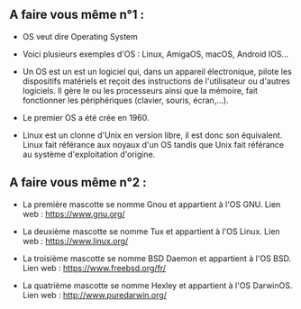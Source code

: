 ## A faire vous même n°1 :

- OS veut dire Operating System

- Voici plusieurs exemples d'OS : Linux, AmigaOS, macOS, Android IOS...

- Un OS est un est un logiciel qui, dans un appareil électronique, pilote les dispositifs matériels et reçoit des instructions de l'utilisateur ou d'autres logiciels. Il gère le ou les processeurs ainsi que la mémoire, fait fonctionner les périphériques (clavier, souris, écran,...).

- Le premier OS a été crée en 1960.

- Linux est un clonne d'Unix en version libre, il est donc son équivalent. Linux fait référance aux noyaux d'un OS tandis que Unix fait référance au système d'exploitation d'origine.

## A faire vous même n°2 :

- La première mascotte se nomme Gnou et appartient à l'OS GNU.
Lien web : https://www.gnu.org/

- La deuxième mascotte se nomme Tux et appartient à l'OS Linux.
Lien web : https://www.linux.org/

- La troisième mascotte se nomme BSD Daemon et appartient à l'OS BSD.
Lien web : https://www.freebsd.org/fr/

- La quatrième mascotte se nomme Hexley et appartient à l'OS DarwinOS.
Lien web : http://www.puredarwin.org/